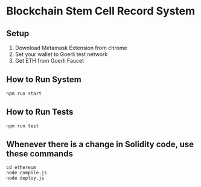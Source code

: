 # Blockchain Stem Cell Record System



## Setup
1. Download Metamask Extension from chrome
2. Set your wallet to Goerli test network
3. Get ETH from Goerli Faucet

## How to Run System
```
npm run start
```

## How to Run Tests
```
npm run test
```

## Whenever there is a change in Solidity code, use these commands
```
cd ethereum
node compile.js
node deploy.js
```
